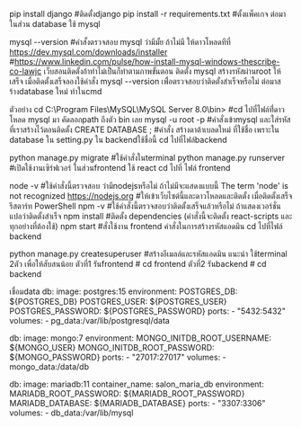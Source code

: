 pip install django #ติดตั้งdjango
pip install -r requirements.txt #ตั้งแพ็คเกจ
ต่อมาในส่วน database ใช้ mysql

mysql --version #คำสั้งตรวจสอบ mysql ว่ามีมั้ย
ถ้าไม่มี ให้ดาวโหลดทีที่ https://dev.mysql.com/downloads/installer #https://www.linkedin.com/pulse/how-install-mysql-windows-thescribe-co-lawjc เว็บสอนติดตั้งถ้าทำไม่เป็นก็ทำตามภาพขั้นตอน
ติดตั้ง mysql สร้างรหัสผ่านroot ให้เสร็จ
เมื่อติดตั้งเสร็จลองใช้คำสั่ง mysql --version เพื่่อตรวจสอบว่าติดตั้งสำเร็จหรือไม่
ต่อมาสร้างdatabase ใหม่ ทำในcmd

ตัวอย่าง cd C:\Program Files\MySQL\MySQL Server 8.0\bin> #cd ไปที่ไฟล์ที่่ดาวโหลด mysql มา คัดลอกpath ถึงตัว bin เลย
mysql -u root -p #คำสั่งเข้าmysql และใส่รหัสที่เราสร้างไว้ตอนติดตั้ง
CREATE DATABASE ; #คำสั่ง สร้างดาต้าเบลดใหม่ ที่ใช้ชื่อ เพราะใน database ใน setting.py ใน backendใช้ชื่อนี้
cd ไปที่ไฟล์backend

python manage.py migrate #ใช้คำสั่งในterminal
python manage.py runserver #เปิดใช้งานเซิร์ฟเวอร์
ในส่วนfrontend ใช้ react cd ไปที่ ไฟล์ frontend

node -v #ใช้คำสั่งนี้ตรวจสอบ ว่ามีnodejsหรือไม่ ถ้าไม่มีจะแสดงแบบนี้ The term 'node' is not recognized
https://nodejs.org #ให้เข้าเว็บไซต์นี้และดาวโหลดและติดตั้ง เมื่อติดตั้งเสร็จรีสตาร์ท PowerShell
npm -v #ใช้คำสั่งนี้ตรวจสอบว่าติดตั้งเสร็จแล้วหรือไม่ ถ้าแสดงเวอร์ชั่นแปลว่าติดตั้งสำเร็จ
npm install #ติดตั้ง dependencies (คำสั่งนี้จะติดตั้ง react-scripts และทุกอย่างที่ต้องใช้)
npm start #สั่งใช้งาน frontend
คำสั่งในการสร้างรหัสแอดมิน cd ไปที่ไฟล์ backend

python manage.py createsuperuser #สร้างอีเมลล์และรหัสแอดมิน
แนะนำ ใช้terminal 2ตัว เพื่อให้สับสนน้อย ตัวที่1 รันfrontend # cd frontend ตัวที่2 รันbackend # cd backend

เชื่อมdata
db:
  image: postgres:15
  environment:
    POSTGRES_DB: ${POSTGRES_DB}
    POSTGRES_USER: ${POSTGRES_USER}
    POSTGRES_PASSWORD: ${POSTGRES_PASSWORD}
  ports:
    - "5432:5432"
  volumes:
    - pg_data:/var/lib/postgresql/data

db:
  image: mongo:7
  environment:
    MONGO_INITDB_ROOT_USERNAME: ${MONGO_USER}
    MONGO_INITDB_ROOT_PASSWORD: ${MONGO_PASSWORD}
  ports:
    - "27017:27017"
  volumes:
    - mongo_data:/data/db

  db:
    image: mariadb:11
    container_name: salon_maria_db
    environment:
      MARIADB_ROOT_PASSWORD: ${MARIADB_ROOT_PASSWORD}
      MARIADB_DATABASE: ${MARIADB_DATABASE}
    ports:
      - "3307:3306"
    volumes:
      - db_data:/var/lib/mysql